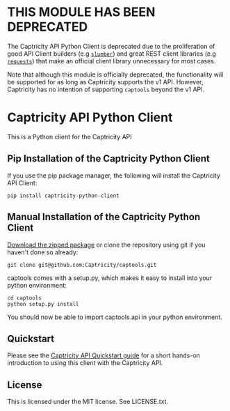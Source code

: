 # THIS MODULE HAS BEEN DEPRECATED

The Captricity API Python Client is deprecated due to the proliferation of good
API Client builders (e.g [`slumber`](https://github.com/samgiles/slumber)) and
great REST client libraries (e.g [`requests`](https://github.com/requests/requests))
that make an official client library unnecessary for most cases.

Note that although this module is officially deprecated, the functionality will be supported
for as long as Captricity supports the v1 API. However, Captricity has no intention
of supporting `captools` beyond the v1 API.


# Captricity API Python Client

This is a Python client for the Captricity API

## Pip Installation of the Captricity Python Client

If you use the pip package manager, the following will install the Captricity API Client:
    
    pip install captricity-python-client

## Manual Installation of the Captricity Python Client

<a href="https://github.com/Captricity/captools/zipball/master" target="_blank">Download the zipped package</a> or clone the repository using git if you haven't done so already:

    git clone git@github.com:Captricity/captools.git

captools comes with a setup.py, which makes it easy to install into your python environment:
    
    cd captools
    python setup.py install

You should now be able to import captools.api in your python environment.

## Quickstart

Please see the <a href="https://shreddr.captricity.com/developer/quickstart/">Captricity API Quickstart guide</a> for a short hands-on introduction to using this client with the Captricity API.  

## License
This is licensed under the MIT license. See LICENSE.txt.
